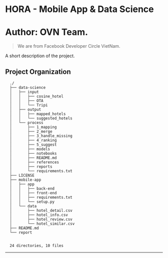 HORA - Mobile App & Data Science
==============================

# Author: OVN Team.
> We are from Facebook Developer Circle VietNam.

A short description of the project.

Project Organization
------------

      ./
      ├── data-science
      │   ├── input
      │   │   ├── cosine_hotel
      │   │   ├── OTA
      │   │   └── Tripi
      │   ├── output
      │   │   ├── mapped_hotels
      │   │   └── suggested_hotels
      │   └── process
      │       ├── 1_mapping
      │       ├── 2_merge
      │       ├── 3_handle_missing
      │       ├── 4_ranking
      │       ├── 5_suggest
      │       ├── models
      │       ├── notebooks
      │       ├── README.md
      │       ├── references
      │       ├── reports
      │       └── requirements.txt
      ├── LICENSE
      ├── mobile-app
      │   ├── app
      │   │   ├── back-end
      │   │   ├── front-end
      │   │   ├── requirements.txt
      │   │   └── setup.py
      │   └── data
      │       ├── hotel_detail.csv
      │       ├── hotel_info.csv
      │       ├── hotel_review.csv
      │       └── hotel_similar.csv
      ├── README.md
      └── report


      24 directories, 10 files


--------

